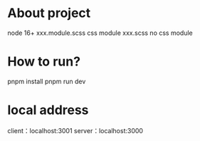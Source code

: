 # About project
node 16+
xxx.module.scss   css module
xxx.scss  no css module
# How to run?
pnpm install
pnpm run dev

# local address
client：localhost:3001
server：localhost:3000
